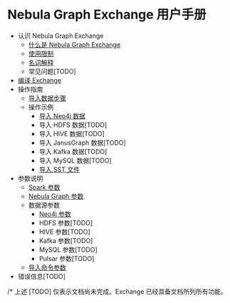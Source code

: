 # Nebula Graph Exchange 用户手册

- 认识 Nebula Graph Exchange
  - [什么是 Nebula Graph Exchange](about-exchange/ex-ug-what-is-exchange.md)
  - [使用限制](about-exchange/ex-ug-limitations.md)
  - [名词解释](about-exchange/ex-ug-terms.md)
  - 常见问题[TODO]
- [编译 Exchange](ex-ug-compile.md)
- 操作指南
  - [导入数据步骤](use-exchange/ex-ug-import-steps.md)
  - 操作示例
    - [导入 Neo4j 数据](use-exchange/ex-ug-import-from-neo4j.md)
    - 导入 HDFS 数据[TODO]
    - 导入 HIVE 数据[TODO]
    - 导入 JanusGraph 数据[TODO]
    - 导入 Kafka 数据[TODO]
    - 导入 MySQL 数据[TODO]
    - [导入 SST 文件](use-exchange/ex-ug-import-sst.md)
- 参数说明
  - [Spark 参数](parameter-reference/ex-ug-paras-spark.md)
  - [Nebula Graph 参数](parameter-reference/ex-ug-paras-nebulagraph.md)
  - 数据源参数
    - [Neo4j 参数](parameter-reference/ex-ug-paras-neo4j.md)
    - HDFS 参数[TODO]
    - HIVE 参数[TODO]
    - Kafka 参数[TODO]
    - MySQL 参数[TODO]
    - Pulsar 参数[TODO]
  - [导入命令参数](parameter-reference/ex-ug-para-import-command.md)
- 错误信息[TODO]

/* 上述 [TODO] 仅表示文档尚未完成。Exchange 已经具备文档所列所有功能。
